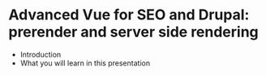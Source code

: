 Advanced Vue for SEO and Drupal: prerender and server side rendering
============

* Introduction
* What you will learn in this presentation
